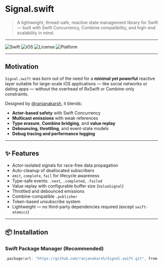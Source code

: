 # Signal.swift

> A lightweight, thread-safe, reactive state management library for Swift — built with Swift Concurrency, Combine compatibility, and high-end scalability in mind.

---

![Swift](https://img.shields.io/badge/Swift-5.9-orange)
![iOS](https://img.shields.io/badge/iOS-13+-blue)
![License](https://img.shields.io/badge/License-MIT-lightgrey)
![Platform](https://img.shields.io/badge/Platform-iOS%20%7C%20macOS%20%7C%20tvOS-lightblue)

---

## Motivation

`Signal.swift` was born out of the need for a **minimal yet powerful** reactive layer suitable for large-scale iOS applications — like social networks or dating apps — without the overhead of RxSwift or Combine-only constraints.

Designed by [@ranjanakarsh](https://github.com/ranjanakarsh), it blends:

- **Actor-based safety** with Swift Concurrency  
- **Multicast emissions** with weak references  
- **Type erasure**, **Combine bridging**, and **value replay**  
- **Debouncing, throttling**, and event-state models  
- **Debug tracing and performance logging**

---

## ✨ Features

- Actor-isolated signals for race-free data propagation  
- Auto-cleanup of deallocated subscribers  
- `emit`, `complete`, `fail` for lifecycle awareness  
- Type-safe events: `.next`, `.completed`, `.failed`  
- Value replay with configurable buffer size (`ValueSignal`)  
- Throttled and debounced emissions  
- Combine-compatible `.publisher`  
- Token-based unsubscribe system  
- Lightweight — no third-party dependencies required (except `swift-atomics`)  

---

## 📦 Installation

### Swift Package Manager (Recommended)

```swift
.package(url: "https://github.com/ranjanakarsh/Signal.swift.git", from: "1.0.0")
